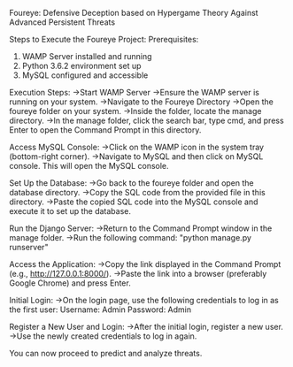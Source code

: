 Foureye: Defensive Deception based on Hypergame Theory Against Advanced Persistent Threats

Steps to Execute the Foureye Project:
Prerequisites:
1. WAMP Server installed and running
2. Python 3.6.2 environment set up
3. MySQL configured and accessible

Execution Steps:
->Start WAMP Server
->Ensure the WAMP server is running on your system.
->Navigate to the Foureye Directory
->Open the foureye folder on your system.
->Inside the folder, locate the manage directory.
->In the manage folder, click the search bar, type cmd, and press Enter to open the Command Prompt in this directory.

Access MySQL Console:
->Click on the WAMP icon in the system tray (bottom-right corner).
->Navigate to MySQL and then click on MySQL console. This will open the MySQL console.

Set Up the Database:
->Go back to the foureye folder and open the database directory.
->Copy the SQL code from the provided file in this directory.
->Paste the copied SQL code into the MySQL console and execute it to set up the database.

Run the Django Server:
->Return to the Command Prompt window in the manage folder.
->Run the following command:
              "python manage.py runserver"

Access the Application:
->Copy the link displayed in the Command Prompt (e.g., http://127.0.0.1:8000/).
->Paste the link into a browser (preferably Google Chrome) and press Enter.

Initial Login:
->On the login page, use the following credentials to log in as the first user:
              Username: Admin
              Password: Admin

Register a New User and Login:
->After the initial login, register a new user.
->Use the newly created credentials to log in again.

You can now proceed to predict and analyze threats.
